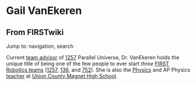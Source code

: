 # Gail VanEkeren

## From FIRSTwiki

Jump to: navigation, search

Current [team advisor](Team_advisor "Team advisor") of [1257](1257 "1257") Parallel Universe, Dr. VanEkeren holds the unique title of being one of the few people to ever start _three_ [FIRST Robotics teams](FIRST_Robotics_team "FIRST Robotics team") ([1257](1257 "1257"), [136](136 "136"), and [752](752 "752")). She is also the [Physics](physics) and AP Physics [teacher](Teacher "Teacher") at [Union County Magnet High School](http://www.wikipedia.org/wiki/Union_County_Magnet_High_School "wikipedia:Union_County_Magnet_High_School").
